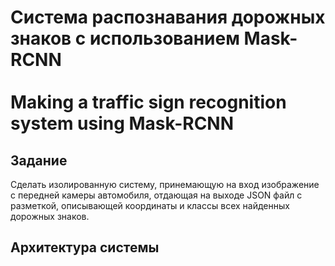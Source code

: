 # Система распознавания дорожных знаков с использованием Mask-RCNN<br/><br/>Making a traffic sign recognition system using Mask-RCNN

## Задание
Сделать изолированную систему, принемающую на вход изображение с передней камеры автомобиля, отдающая на выходе JSON файл с разметкой, описывающей координаты и классы всех найденных дорожных знаков.

## Архитектура системы
